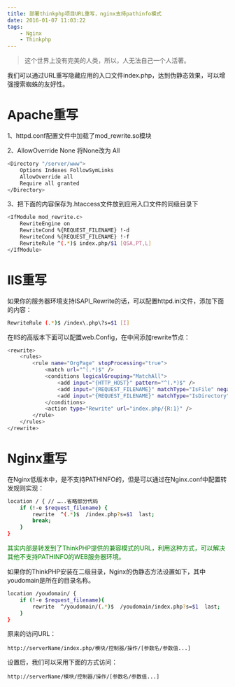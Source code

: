 ```yaml
---
title: 部署thinkphp项目URL重写，nginx支持pathinfo模式
date: 2016-01-07 11:03:22
tags:
    - Nginx
    - Thinkphp
---
```


> 这个世界上没有完美的人类，所以，人无法自己一个人活著。

我们可以通过URL重写隐藏应用的入口文件index.php，达到伪静态效果，可以增强搜索蜘蛛的友好性。

<!-- more -->

# Apache重写

1、httpd.conf配置文件中加载了mod_rewrite.so模块

2、AllowOverride None 将None改为 All

``` bash
<Directory "/server/www">
    Options Indexes FollowSymLinks
    AllowOverride all
    Require all granted
</Directory>
```

3、把下面的内容保存为.htaccess文件放到应用入口文件的同级目录下

``` bash
<IfModule mod_rewrite.c>
    RewriteEngine on
    RewriteCond %{REQUEST_FILENAME} !-d
    RewriteCond %{REQUEST_FILENAME} !-f
    RewriteRule ^(.*)$ index.php/$1 [QSA,PT,L]
</IfModule>
```

# IIS重写

如果你的服务器环境支持ISAPI_Rewrite的话，可以配置httpd.ini文件，添加下面的内容：

``` bash
RewriteRule (.*)$ /index\.php\?s=$1 [I]
```

在IIS的高版本下面可以配置web.Config，在中间添加rewrite节点：

``` bash
<rewrite>
    <rules>
        <rule name="OrgPage" stopProcessing="true">
            <match url="^(.*)$" />
            <conditions logicalGrouping="MatchAll">
                <add input="{HTTP_HOST}" pattern="^(.*)$" />
                <add input="{REQUEST_FILENAME}" matchType="IsFile" negate="true" />
                <add input="{REQUEST_FILENAME}" matchType="IsDirectory" negate="true" />
            </conditions>
            <action type="Rewrite" url="index.php/{R:1}" />
        </rule>
    </rules>
</rewrite>
```

# Nginx重写

在Nginx低版本中，是不支持PATHINFO的，但是可以通过在Nginx.conf中配置转发规则实现：

``` bash
location / { // …..省略部分代码
    if (!-e $request_filename) {
        rewrite  ^(.*)$  /index.php?s=$1  last;
        break;
    }
}
```

<span style="color:green">其实内部是转发到了ThinkPHP提供的兼容模式的URL，利用这种方式，可以解决其他不支持PATHINFO的WEB服务器环境。</span>

如果你的ThinkPHP安装在二级目录，Nginx的伪静态方法设置如下，其中youdomain是所在的目录名称。

``` bash
location /youdomain/ {
    if (!-e $request_filename){
        rewrite  ^/youdomain/(.*)$  /youdomain/index.php?s=$1  last;
    }
}
```

原来的访问URL：

`http://serverName/index.php/模块/控制器/操作/[参数名/参数值...]`

设置后，我们可以采用下面的方式访问：

`http://serverName/模块/控制器/操作/[参数名/参数值...]`